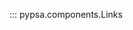 <!--
SPDX-FileCopyrightText: PyPSA Contributors

SPDX-License-Identifier: CC-BY-4.0
-->

::: pypsa.components.Links